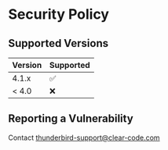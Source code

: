 # Security Policy

## Supported Versions

| Version | Supported          |
| ------- | ------------------ |
| 4.1.x   | :white_check_mark: |
| < 4.0   | :x:                |

## Reporting a Vulnerability

Contact thunderbird-support@clear-code.com

